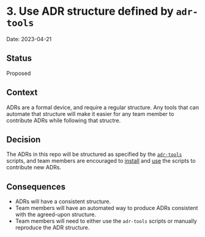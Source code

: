 # 3. Use ADR structure defined by `adr-tools`

Date: 2023-04-21

## Status

Proposed

## Context

ADRs are a formal device, and require a regular structure. Any tools
that can automate that structure will make it easier for any team member
to contribute ADRs while following that structre.

## Decision

The ADRs in this repo will be structured as specified by the
[`adr-tools`](https://github.com/npryce/adr-tools) scripts, and team
members are encouraged to
[install](https://github.com/npryce/adr-tools/blob/master/INSTALL.md)
and [use](https://github.com/npryce/adr-tools/blob/master/README.md) the
scripts to contribute new ADRs.

## Consequences

- ADRs will have a consistent structure.
- Team members will have an automated way to produce ADRs consistent
  with the agreed-upon structure.
- Team members will need to either use the `adr-tools` scripts or
  manually reproduce the ADR structure.
